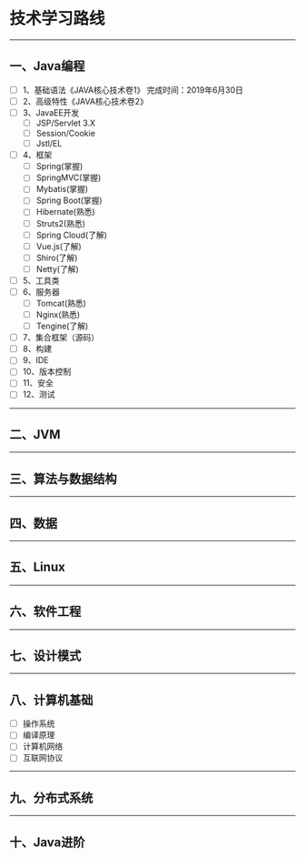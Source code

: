 # 技术学习路线
--- 
## 一、Java编程
- [ ] 1、基础语法《JAVA核心技术卷1》
         完成时间：2019年6月30日
- [ ] 2、高级特性《JAVA核心技术卷2》
- [ ] 3、JavaEE开发
  - [ ] JSP/Servlet 3.X
  - [ ] Session/Cookie
  - [ ] Jstl/EL
- [ ] 4、框架
  - [ ] Spring(掌握)
  - [ ] SpringMVC(掌握)
  - [ ] Mybatis(掌握)
  - [ ] Spring Boot(掌握)
  - [ ] Hibernate(熟悉)
  - [ ] Struts2(熟悉)
  - [ ] Spring Cloud(了解)
  - [ ] Vue.js(了解)
  - [ ] Shiro(了解)
  - [ ] Netty(了解)
- [ ] 5、工具类
- [ ] 6、服务器
  - [ ] Tomcat(熟悉)
  - [ ] Nginx(熟悉)
  - [ ] Tengine(了解)
- [ ] 7、集合框架（源码）
- [ ] 8、构建
- [ ] 9、IDE
- [ ] 10、版本控制
- [ ] 11、安全
- [ ] 12、测试
--- 
## 二、JVM
--- 
## 三、算法与数据结构
--- 
## 四、数据
--- 
## 五、Linux
--- 
## 六、软件工程
--- 
## 七、设计模式
---
## 八、计算机基础
- [ ] 操作系统
- [ ] 编译原理
- [ ] 计算机网络
- [ ] 互联网协议
--- 
## 九、分布式系统
---
## 十、Java进阶

